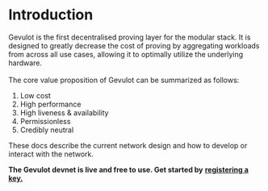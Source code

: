 # Introduction

Gevulot is the first decentralised proving layer for the modular stack. It is designed to greatly decrease the cost of proving by aggregating workloads from across all use cases, allowing it to optimally utilize the underlying hardware. \
\
The core value proposition of Gevulot can be summarized as follows:

1. Low cost
2. High performance
3. High liveness & availability
4. Permissionless
5. Credibly neutral

These docs describe the current network design and how to develop or interact with the network.

**The Gevulot devnet is live and free to use. Get started by** [**registering a key.**](https://docs.gevulot.com/gevulot-docs/devnet/key-registration)
